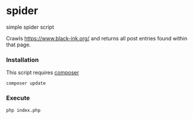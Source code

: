 # spider
simple spider script

Crawls https://www.black-ink.org/ and returns all post entries found within that page. 

### Installation
This script requires [composer](https://getcomposer.org/)
    
    composer update
    
    
### Execute

    php index.php
